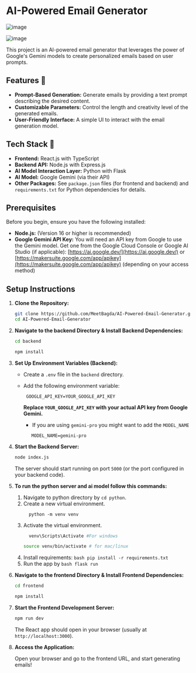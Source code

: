 # AI-Powered Email Generator

![image](https://github.com/user-attachments/assets/a9195519-66a7-45a6-b0c5-8c4154138986)

![image](https://github.com/user-attachments/assets/d161da40-a0ba-4a53-bd5b-11cf3a6587d3)


This project is an AI-powered email generator that leverages the power of Google's Gemini models to create personalized emails based on user prompts.

## Features 🚀

*   **Prompt-Based Generation:** Generate emails by providing a text prompt describing the desired content.
*   **Customizable Parameters:** Control the length and creativity level of the generated emails.
*   **User-Friendly Interface:** A simple UI to interact with the email generation model.

## Tech Stack 🔨

*   **Frontend:** React.js with TypeScript
*   **Backend API:** Node.js with Express.js
*    **AI Model Interaction Layer:** Python with Flask
*   **AI Model:** Google Gemini (via their API)
*   **Other Packages:** See `package.json` files (for frontend and backend) and `requirements.txt` for Python dependencies for details.

## Prerequisites

Before you begin, ensure you have the following installed:

*   **Node.js:** (Version 16 or higher is recommended)
*   **Google Gemini API Key:** You will need an API key from Google to use the Gemini model. Get one from the Google Cloud Console or Google AI Studio (if applicable):
    [https://ai.google.dev/](https://ai.google.dev/) or [https://makersuite.google.com/app/apikey](https://makersuite.google.com/app/apikey) (depending on your access method)

## Setup Instructions
1.  **Clone the Repository:**

    ```bash
    git clone https://github.com/MeetBagda/AI-Powered-Email-Generator.git
    cd AI-Powered-Email-Generator
    ```

2.  **Navigate to the backend Directory & Install Backend Dependencies:**

    ```bash
    cd backend
    ```
    ```bash
    npm install
    ```
    
3.  **Set Up Environment Variables (Backend):**
    *   Create a `.env` file in the `backend` directory.
    *   Add the following environment variable:

          ```
           GOOGLE_API_KEY=YOUR_GOOGLE_API_KEY
          ```
          **Replace `YOUR_GOOGLE_API_KEY` with your actual API key from Google Gemini.**
         * If you are using `gemini-pro` you might want to add the `MODEL_NAME`
         ```
            MODEL_NAME=gemini-pro
         ```
4.  **Start the Backend Server:**

    ```bash
    node index.js
    ```
    The server should start running on port `5000` (or the port configured in your backend code).
5. **To run the python server and ai model follow this commands:**

     1. Navigate to python directory by `cd python`.
     2. Create a new virtual environment.
        ```
          python -m venv venv
         ```
     3. Activate the virtual environment.
        ```bash
          venv\Scripts\Activate #For windows
        ```
          ```bash
         source venv/bin/activate # for mac/linux
         ```
     4.  Install requirements:
       ```bash
        pip install -r requirements.txt
       ```
     5. Run the app by
       ```bash
        flask run
       ```

6.  **Navigate to the frontend Directory & Install Frontend Dependencies:**

    ```bash
    cd frontend
    ```
    ```bash
    npm install
    ```

7.  **Start the Frontend Development Server:**

    ```bash
    npm run dev
    ```

    The React app should open in your browser (usually at `http://localhost:3000`).

9.  **Access the Application:**

    Open your browser and go to the frontend URL, and start generating emails!

